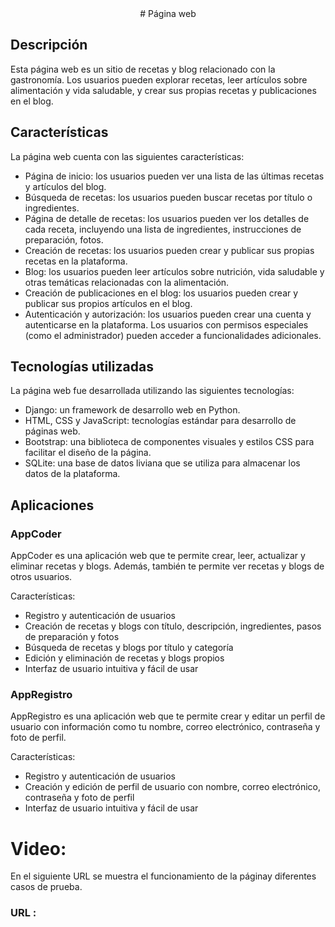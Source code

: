 <center> # Página web </center>

## Descripción

Esta página web es un sitio de recetas y blog relacionado con la gastronomía. Los usuarios pueden explorar recetas, leer artículos sobre alimentación y vida saludable, y crear sus propias recetas y publicaciones en el blog.

## Características

La página web cuenta con las siguientes características:

- Página de inicio: los usuarios pueden ver una lista de las últimas recetas y artículos del blog.
- Búsqueda de recetas: los usuarios pueden buscar recetas por título o ingredientes.
- Página de detalle de recetas: los usuarios pueden ver los detalles de cada receta, incluyendo una lista de ingredientes, instrucciones de preparación, fotos.
- Creación de recetas: los usuarios pueden crear y publicar sus propias recetas en la plataforma.
- Blog: los usuarios pueden leer artículos sobre nutrición, vida saludable y otras temáticas relacionadas con la alimentación.
- Creación de publicaciones en el blog: los usuarios pueden crear y publicar sus propios artículos en el blog.
- Autenticación y autorización: los usuarios pueden crear una cuenta y autenticarse en la plataforma. Los usuarios con permisos especiales (como el administrador) pueden acceder a funcionalidades adicionales.

## Tecnologías utilizadas

La página web fue desarrollada utilizando las siguientes tecnologías:

- Django: un framework de desarrollo web en Python.
- HTML, CSS y JavaScript: tecnologías estándar para desarrollo de páginas web.
- Bootstrap: una biblioteca de componentes visuales y estilos CSS para facilitar el diseño de la página.
- SQLite: una base de datos liviana que se utiliza para almacenar los datos de la plataforma.

## Aplicaciones

### AppCoder

AppCoder es una aplicación web que te permite crear, leer, actualizar y eliminar recetas y blogs. Además, también te permite ver recetas y blogs de otros usuarios.

Características:

- Registro y autenticación de usuarios
- Creación de recetas y blogs con título, descripción, ingredientes, pasos de preparación y fotos
- Búsqueda de recetas y blogs por título y categoría
- Edición y eliminación de recetas y blogs propios
- Interfaz de usuario intuitiva y fácil de usar

### AppRegistro

AppRegistro es una aplicación web que te permite crear y editar un perfil de usuario con información como tu nombre, correo electrónico, contraseña y foto de perfil.

Características:

- Registro y autenticación de usuarios
- Creación y edición de perfil de usuario con nombre, correo electrónico, contraseña y foto de perfil
- Interfaz de usuario intuitiva y fácil de usar


# Video:

En el siguiente URL se muestra el funcionamiento de la páginay diferentes casos de prueba.

###  URL :
